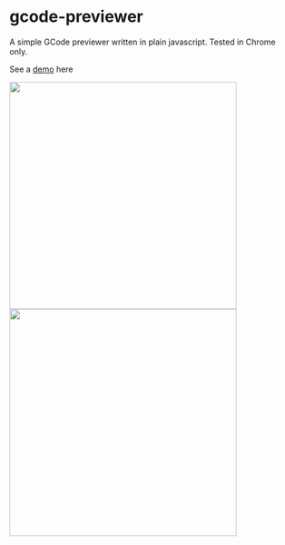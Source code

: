 # gcode-previewer
A simple GCode previewer written in plain javascript. Tested in Chrome only.

See a [demo](http://realstuffforabstractpeople.com/experiments/gcode-previewer/) here

<img src="https://user-images.githubusercontent.com/461650/67150833-f9c93f80-f2bc-11e9-9887-3c721cf7bfa5.png" width=400 />

<img src="https://cloud.githubusercontent.com/assets/461650/22951718/81925114-f30a-11e6-831c-6d9ba3229447.png" width=400 />
